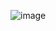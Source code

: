 ![image](https://user-images.githubusercontent.com/11947000/229354528-f791c1bc-eb63-432b-8dc2-5feea4a838ca.png)
